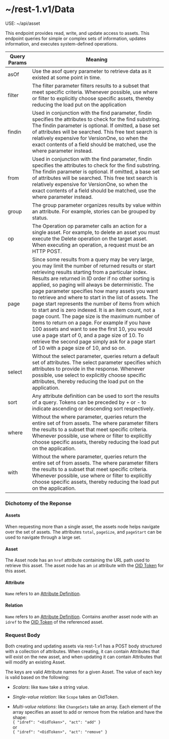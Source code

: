 # ~/rest-1.v1/Data

<div class="badge">USE: ~/api/asset</div>

This endpoint provides read, write, and update access to assets. This endpoint queries for simple or complex sets of information, updates information, and executes system-defined operations.

Query Params | Meaning
----- | -------
asOf | Use the asof query parameter to retrieve data as it existed at some point in time.
filter | The filter parameter filters results to a subset that meet specific criteria. Whenever possible, use where or filter to explicitly choose specific assets, thereby reducing the load put on the application
findin | Used in conjunction with the find parameter, findin specifies the attributes to check for the find substring. The findin parameter is optional. If omitted, a base set of attributes will be searched. This free text search is relatively expensive for VersionOne, so when the exact contents of a field should be matched, use the where parameter instead.
from | Used in conjunction with the find parameter, findin specifies the attributes to check for the find substring. The findin parameter is optional. If omitted, a base set of attributes will be searched. This free text search is relatively expensive for VersionOne, so when the exact contents of a field should be matched, use the where parameter instead.
group | The group parameter organizes results by value within an attribute. For example, stories can be grouped by status.
op | The Operation op parameter calls an action for a single asset. For example, to delete an asset you must execute the Delete operation on the target asset. When executing an operation, a request must be an HTTP POST.
page | Since some results from a query may be very large, you may limit the number of returned results or start retrieving results starting from a particular index. Results are returned in ID order if no other sorting is applied, so paging will always be deterministic. The page parameter specifies how many assets you want to retrieve and where to start in the list of assets. The page start represents the number of items from which to start and is zero indexed. It is an item count, not a page count. The page size is the maximum number of items to return on a page. For example if you have 100 assets and want to see the first 10, you would use a page start of 0, and a page size of 10. To retrieve the second page simply ask for a page start of 10 with a page size of 10, and so on.
select | Without the select parameter, queries return a default set of attributes. The select parameter specifies which attributes to provide in the response. Whenever possible, use select to explicitly choose specific attributes, thereby reducing the load put on the application.
sort | Any attribute definition can be used to sort the results of a query. Tokens can be preceded by + or - to indicate ascending or descending sort respectively.
where | Without the where parameter, queries return the entire set of from assets. The where parameter filters the results to a subset that meet specific criteria. Whenever possible, use where or filter to explicitly choose specific assets, thereby reducing the load put on the application.
with | Without the where parameter, queries return the entire set of from assets. The where parameter filters the results to a subset that meet specific criteria. Whenever possible, use where or filter to explicitly choose specific assets, thereby reducing the load put on the application.

### Dichotomy of the Reponse

#### Assets
When requesting more than a single asset, the assets node helps navigate over the set of assets. The attributes `total`, `pageSize`, and `pageStart` can be used to navigate through a large set.

#### Asset
The Asset node has an `href` attribute containing the URL path used to retrieve this asset. The asset node has an `id` attribute with the [OID Token](https://community.versionone.com/VersionOne_Connect/Developer_Library/Getting_Started/Platform_Concepts/OID_Token) for this asset.

#### Attribute
`Name` refers to an [Attribute Definition](https://community.versionone.com/VersionOne_Connect/Developer_Library/Getting_Started/Platform_Concepts/Attribute_Definition).

#### Relation
`Name` refers to an [Attribute Definition](https://community.versionone.com/VersionOne_Connect/Developer_Library/Getting_Started/Platform_Concepts/Attribute_Definition). Contains another asset node with an `idref` to the [OID Token](https://community.versionone.com/VersionOne_Connect/Developer_Library/Getting_Started/Platform_Concepts/OID_Token) of the referenced asset.

### Request Body
Both creating and updating assets via rest-1.v1 has a POST body structured with a collection of attributes. When creating, it can contain Attributes that will exist on the new asset, and when updating it can contain Attributes that will modify an existing Asset.

The keys are valid Attribute names for a given Asset. The value of each key is valid based on the following:

* *Scalars*: like `Name` take a string value.

* *Single-value relation*: like `Scope` takes an OidToken.

* *Multi-value relations*: like `ChangeSets` take an array. Each element of the array specifies an asset to add or remove from the relation and have the shape:  
`{ "idref": "<OidToken>", "act": "add" }`  
or  
`{ "idref": "<OidToken>", "act": "remove" }`
